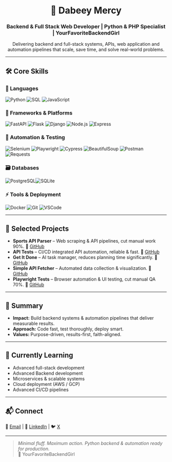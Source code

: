 <p align="center">
  <h1 align="center">👋 Dabeey Mercy</h1>
  <h3 align="center">Backend & Full Stack Web Developer | Python & PHP Specialist | YourFavoriteBackendGirl</h3>
  <p align="center">
    Delivering backend and full-stack systems, APIs, web application and automation pipelines that scale, save time, and solve real-world problems.
  </p>
</p>
<hr>

## 🛠 Core Skills

### 📜 Languages
![Python](https://img.shields.io/badge/Python-3776AB?style=for-the-badge&logo=python&logoColor=white)
![SQL](https://img.shields.io/badge/SQL-4479A1?style=for-the-badge&logo=postgresql&logoColor=white)
![JavaScript](https://img.shields.io/badge/JavaScript-F7DF1E?style=for-the-badge&logo=javascript&logoColor=black)

### 🧱 Frameworks & Platforms
![FastAPI](https://img.shields.io/badge/FastAPI-009688?style=for-the-badge&logo=fastapi&logoColor=white)
![Flask](https://img.shields.io/badge/Flask-000000?style=for-the-badge&logo=flask&logoColor=white)
![Django](https://img.shields.io/badge/Django-092E20?style=for-the-badge&logo=django&logoColor=white)
![Node.js](https://img.shields.io/badge/Node.js-339933?style=for-the-badge&logo=nodedotjs&logoColor=white)
![Express](https://img.shields.io/badge/Express-000000?style=for-the-badge&logo=express&logoColor=white)

### 🔧 Automation & Testing
![Selenium](https://img.shields.io/badge/Selenium-43B02A?style=for-the-badge&logo=selenium&logoColor=white)
![Playwright](https://img.shields.io/badge/Playwright-45ba4b?style=for-the-badge&logo=playwright&logoColor=white)
![Cypress](https://img.shields.io/badge/Cypress-04C38E?style=for-the-badge&logo=cypress&logoColor=white)
![BeautifulSoup](https://img.shields.io/badge/BeautifulSoup-000000?style=for-the-badge&logo=python&logoColor=white)
![Postman](https://img.shields.io/badge/Postman-FF6C37?style=for-the-badge&logo=postman&logoColor=white)
![Requests](https://img.shields.io/badge/Requests-005A9C?style=for-the-badge&logo=python&logoColor=white)

### 🗃️ Databases
![PostgreSQL](https://img.shields.io/badge/PostgreSQL-316192?style=for-the-badge&logo=postgresql&logoColor=white)![SQLite](https://img.shields.io/badge/SQLite-07405E?style=for-the-badge&logo=sqlite&logoColor=white)

### ⚡ Tools & Deployment
![Docker](https://img.shields.io/badge/Docker-2496ED?style=for-the-badge&logo=docker&logoColor=white)
![Git](https://img.shields.io/badge/Git-F05032?style=for-the-badge&logo=git&logoColor=white)
![VSCode](https://img.shields.io/badge/VSCode-007ACC?style=for-the-badge&logo=visual-studio-code&logoColor=white)


---

## 🚀 Selected Projects

- **Sports API Parser** – Web scraping & API pipelines, cut manual work 90%. 🔗 [GitHub](https://github.com/Dabeey/sports-api-parser)  
- **API Tests** – CI/CD integrated API automation, reliable & fast. 🔗 [GitHub](https://github.com/Dabeey/API-Tests)  
- **Get It Done** – AI task manager, reduces planning time significantly. 🔗 [GitHub](https://github.com/Dabeey/GET-IT-DONE-)  
- **Simple API Fetcher** – Automated data collection & visualization. 🔗 [GitHub](https://github.com/Dabeey/simple-api-fetcher)  
- **Playwright Tests** – Browser automation & UI testing, cut manual QA 70%. 🔗 [GitHub](https://github.com/Dabeey/Playwright_Tests)  

---

## 🌟 Summary

- **Impact:** Build backend systems & automation pipelines that deliver measurable results.  
- **Approach:** Code fast, test thoroughly, deploy smart.  
- **Values:** Purpose-driven, results-first, faith-aligned.  

---

## 🌱 Currently Learning

- Advanced full-stack development
- Advanced Backend development 
- Microservices & scalable systems  
- Cloud deployment (AWS / GCP)  
- Advanced CI/CD pipelines  

---

## 📬 Connect

📧 [Email](mailto:abbasdaughter18@gmail.com) | 💼 [LinkedIn](https://www.linkedin.com/in/dabeey-mercy-6408a3321) | 🐦 [X](https://x.com/dev_dabeey)

---

> *Minimal fluff. Maximum action. Python backend & automation ready for production.*  
> 🌸 YourFavoriteBackendGirl
